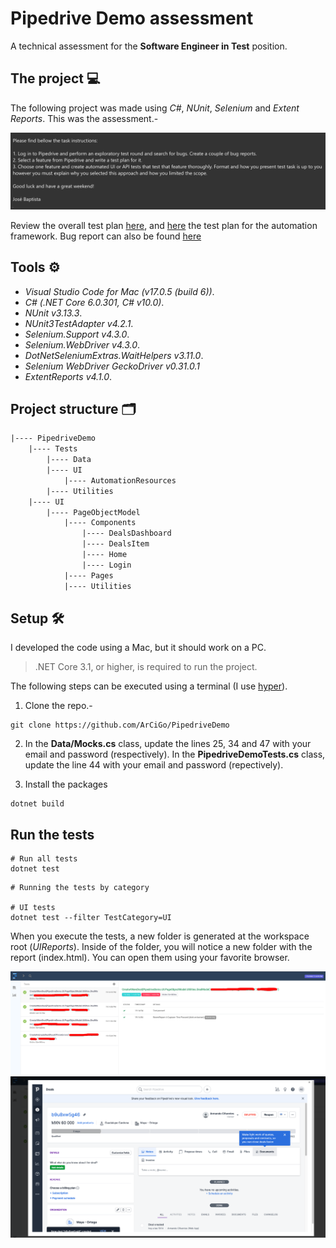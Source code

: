 # Pipedrive Demo assessment

A technical assessment for the **Software Engineer in Test** position.

## The project 💻

The following project was made using *C#*, *NUnit*, *Selenium* and *Extent Reports*. This was the assessment.-

![UI Report Sample](./Assessment.png)

Review the overall test plan [here](https://github.com/ArCiGo/PipedriveDemo/blob/master/Assessment.%20Test%20Plan%20(Pipedrive).pdf), and [here]() the test plan for the automation framework. Bug report can also be found [here](https://github.com/ArCiGo/PipedriveDemo/blob/master/Assessment.%20Bug%20reports%20(Pipedrive).pdf)

## Tools ⚙️

* *Visual Studio Code for Mac (v17.0.5 (build 6))*.
* *C# (.NET Core 6.0.301, C# v10.0)*.
* *NUnit v3.13.3*.
* *NUnit3TestAdapter v4.2.1*.
* *Selenium.Support v4.3.0*.
* *Selenium.WebDriver v4.3.0*.
* *DotNetSeleniumExtras.WaitHelpers v3.11.0*.
* *Selenium WebDriver GeckoDriver v0.31.0.1*
* *ExtentReports v4.1.0*.

## Project structure 🗂️

```xml
|---- PipedriveDemo
    |---- Tests
        |---- Data
        |---- UI
            |---- AutomationResources
        |---- Utilities
    |---- UI
        |---- PageObjectModel
            |---- Components
                |---- DealsDashboard
                |---- DealsItem
                |---- Home
                |---- Login
            |---- Pages
            |---- Utilities
```

## Setup 🛠️

I developed the code using a Mac, but it should work on a PC.

> .NET Core 3.1, or higher, is required to run the project.

The following steps can be executed using a terminal (I use [hyper](https://hyper.is/)).

1. Clone the repo.-

```shell
git clone https://github.com/ArCiGo/PipedriveDemo
```

2. In the **Data/Mocks.cs** class, update the lines 25, 34 and 47 with your email and password (respectively). In the **PipedriveDemoTests.cs** class, update the line 44 with your email and password (repectively).

3. Install the packages
```shell
dotnet build
```

## Run the tests

```shell
# Run all tests
dotnet test
```

```shell
# Running the tests by category

# UI tests
dotnet test --filter TestCategory=UI
```

When you execute the tests, a new folder is generated at the workspace root (*UIReports*). Inside of the folder, you will notice a new folder with the report (index.html). You can open them using your favorite browser.

![UI Report Sample](./Img_Report_01.png)
![UI Report Sample](./Img_Report_02.png)